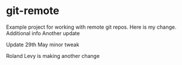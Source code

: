 # git-remote

Example project for working with remote git repos.
Here is my change.
Additional info
Another update

Update 29th May
minor tweak

Roland Levy is making another change